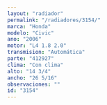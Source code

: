 ```yaml
---
layout: "radiador"
permalink: "/radiadores/3154/"
marca: "Honda"
modelo: "Civic"
ano: "2006"
motor: "L4 1.8 2.0"
transmision: "Automática"
parte: "412927"
clima: "Con clima"
alto: "14 3/4"
ancho: "26 5/16"
observaciones: ""
id: "3154"
---
```


